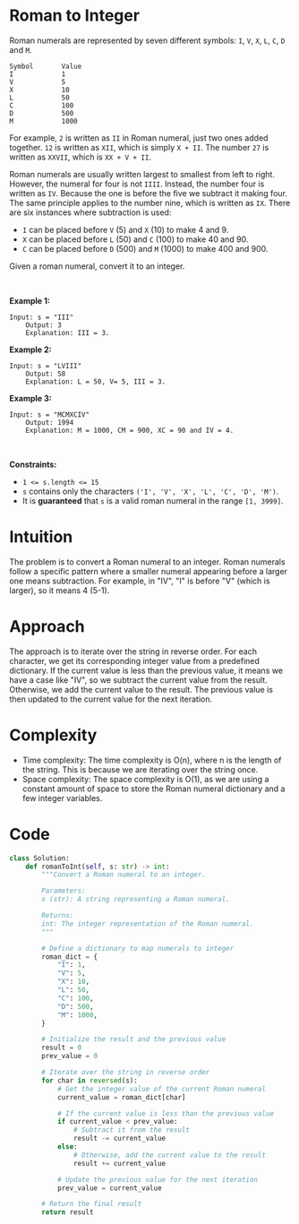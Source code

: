 # Roman to Integer


Roman numerals are represented by seven different symbols: `I`, `V`,
`X`, `L`, `C`, `D` and `M`.

    Symbol       Value
    I            1
    V            5
    X            10
    L            50
    C            100
    D            500
    M            1000

For example, `2` is written as `II` in Roman numeral, just two ones
added together. `12` is written as `XII`, which is simply `X + II`. The
number `27` is written as `XXVII`, which is `XX + V + II`.

Roman numerals are usually written largest to smallest from left to
right. However, the numeral for four is not `IIII`. Instead, the number
four is written as `IV`. Because the one is before the five we subtract
it making four. The same principle applies to the number nine, which is
written as `IX`. There are six instances where subtraction is used:

- `I` can be placed before `V` (5) and `X` (10) to make 4 and 9. 
- `X` can be placed before `L` (50) and `C` (100) to make 40 and 90. 
- `C` can be placed before `D` (500) and `M` (1000) to make 400 and 900.

Given a roman numeral, convert it to an integer.

 

**Example 1:**

    Input: s = "III"
        Output: 3
        Explanation: III = 3.
        

**Example 2:**

    Input: s = "LVIII"
        Output: 58
        Explanation: L = 50, V= 5, III = 3.
        

**Example 3:**

    Input: s = "MCMXCIV"
        Output: 1994
        Explanation: M = 1000, CM = 900, XC = 90 and IV = 4.
        

 

**Constraints:**

- `1 <= s.length <= 15`
- `s` contains only the characters
  `('I', 'V', 'X', 'L', 'C', 'D', 'M')`.
- It is **guaranteed** that `s` is a valid roman numeral in the range
  `[1, 3999]`.

# Intuition
The problem is to convert a Roman numeral to an integer. Roman numerals follow a specific pattern where a smaller numeral appearing before a larger one means subtraction. For example, in "IV", "I" is before "V" (which is larger), so it means 4 (5-1).

# Approach
The approach is to iterate over the string in reverse order. For each character, we get its corresponding integer value from a predefined dictionary. If the current value is less than the previous value, it means we have a case like "IV", so we subtract the current value from the result. Otherwise, we add the current value to the result. The previous value is then updated to the current value for the next iteration.

# Complexity
- Time complexity: The time complexity is O(n), where n is the length of the string. This is because we are iterating over the string once.
- Space complexity: The space complexity is O(1), as we are using a constant amount of space to store the Roman numeral dictionary and a few integer variables.

# Code
```python
class Solution:
    def romanToInt(self, s: str) -> int:
        """Convert a Roman numeral to an integer.

        Parameters:
        s (str): A string representing a Roman numeral.

        Returns:
        int: The integer representation of the Roman numeral.
        """

        # Define a dictionary to map numerals to integer
        roman_dict = {
            "I": 1,
            "V": 5,
            "X": 10,
            "L": 50,
            "C": 100,
            "D": 500,
            "M": 1000,
        }

        # Initialize the result and the previous value
        result = 0
        prev_value = 0

        # Iterate over the string in reverse order
        for char in reversed(s):
            # Get the integer value of the current Roman numeral
            current_value = roman_dict[char]

            # If the current value is less than the previous value
            if current_value < prev_value:
                # Subtract it from the result
                result -= current_value
            else:
                # Otherwise, add the current value to the result
                result += current_value

            # Update the previous value for the next iteration
            prev_value = current_value

        # Return the final result
        return result
```

